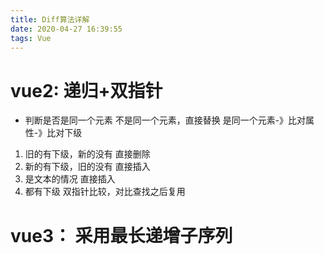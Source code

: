 ```yaml
---
title: Diff算法详解
date: 2020-04-27 16:39:55
tags: Vue
---
```

# vue2: 递归+双指针
* 判断是否是同一个元素 
不是同一个元素，直接替换
是同一个元素-》比对属性-》比对下级
1. 旧的有下级，新的没有 直接删除
2. 新的有下级，旧的没有 直接插入
3. 是文本的情况 直接插入
4. 都有下级 双指针比较，对比查找之后复用 

# vue3： 采用最长递增子序列
